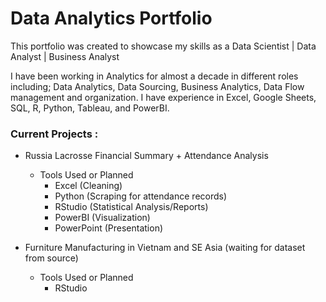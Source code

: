 # Data Analytics Portfolio

This portfolio was created to showcase my skills as a Data Scientist | Data Analyst | Business Analyst 

I have been working in Analytics for almost a decade in different roles including; Data Analytics, Data Sourcing, Business Analytics, Data Flow management and organization. I have experience in Excel, Google Sheets, SQL, R, Python, Tableau, and PowerBI. 

### Current Projects :
- Russia Lacrosse Financial Summary + Attendance Analysis
  - Tools Used or Planned
    - Excel (Cleaning)
    - Python (Scraping for attendance records)
    - RStudio (Statistical Analysis/Reports)
    - PowerBI (Visualization)
    - PowerPoint (Presentation)

- Furniture Manufacturing in Vietnam and SE Asia (waiting for dataset from source)
  - Tools Used or Planned
    - RStudio

